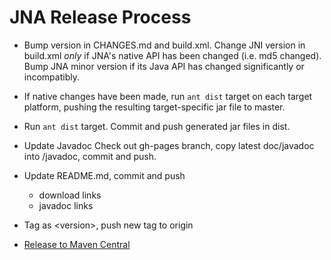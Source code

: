 JNA Release Process
===================

* Bump version in CHANGES.md and build.xml.  Change JNI version in build.xml *only* if
  JNA's native API has been changed (i.e. md5 changed).  Bump JNA minor version if its Java API
  has changed significantly or incompatibly.

* If native changes have been made, run `ant dist` target on each target
  platform, pushing the resulting target-specific jar file to master.

* Run `ant dist` target.  Commit and push generated jar files in dist.

* Update Javadoc
  Check out gh-pages branch, copy latest doc/javadoc into <version>/javadoc,
  commit and push.

* Update README.md, commit and push
  * download links
  * javadoc links

* Tag as &lt;version>, push new tag to origin

* [Release to Maven Central](https://github.com/twall/jna/blob/master/www/PublishingToMavenCentral.md)
